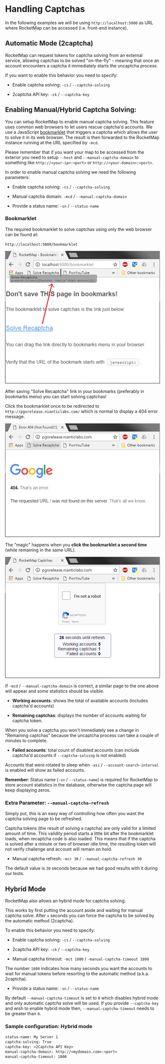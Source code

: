 # Handling Captchas
In the following examples we will be using `http://localhost:5000` as URL where RocketMap can be accessed (i.e. front-end instance).

## Automatic Mode (2captcha)
RocketMap can request tokens for captcha solving from an external service, allowing captchas to be solved "on-the-fly" - meaning that once an account encounters a captcha it immediately starts the uncaptcha process.

If you want to enable this behavior you need to specify:
- Enable captcha solving: `-cs` / `--captcha-solving`

- 2captcha API key: `-ck` / `--captcha-key`

## Enabling Manual/Hybrid Captcha Solving:
You can setup RocketMap to enable manual captcha solving. This feature uses common web browsers to let users rescue captcha'd accounts.
We use a JavaScript [bookmarklet](https://en.wikipedia.org/wiki/Bookmarklet) that triggers a captcha which allows the user to solve it in its web browser.
The result is then forwarded to the RocketMap instance running at the URL specified by `-mcd`.

Please remember that if you want your map to be accessed from the exterior you need to setup `--host` and `--manual-captcha-domain` to something like `http://<your-ip>:<port>` or `http://<your-domain>:<port>`.

In order to enable manual captcha solving we need the following parameters:

- Enable captcha solving: `-cs` / `--captcha-solving`

- Manual captcha domain: `-mcd` / `--manual-captcha-domain`

- Provide a status name: `-sn` / `--status-name`

### Bookmarklet
The required bookmarklet to solve captchas using only the web browser can be found at:

`http://localhost:5000/bookmarklet`

![bookmarklet page](../_static/img/captchas-bookmarklet-page.png)

After saving "Solve Recaptcha" link in your bookmarks (preferably in bookmarks menu)
you can start solving captchas!

Click the bookmarklet once to be redirected to `http://pgorelease.nianticlabs.com/`
which is normal to display a 404 error message.

![bookmarklet page](../_static/img/captchas-1st-click.png)

The "magic" happens when you **click the bookmarklet a second time** (while remaining in the same URL).

![bookmarklet page](../_static/img/captchas-page.png)

If `-mcd` / `--manual-captcha-domain` is correct, a similar page to the one above will appear and some statistics should be visible.

- **Working accounts**: shows the total of available accounts (includes captcha'd accounts)

- **Remaining captchas**: displays the number of accounts waiting for captcha token.

When you solve a captcha you won't immediately see a change in "Remaining captchas" because the uncaptcha process can take a couple of minutes to complete.

- **Failed accounts**: total count of disabled accounts (can include captcha'd accounts if `--captcha-solving` is not enabled)

Accounts that were rotated to sleep when `-asi` / `--account-search-interval` is enabled will show as failed accounts.

**Remember**: Status name (`-sn` / `--status-name`) is required for RocketMap to store account statistics in the database, otherwise the captcha page will keep displaying zeros.

### Extra Parameter: `--manual-captcha-refresh`
Simply put, this is an easy way of controlling how often you want the captcha solving page to be refreshed.

Captcha tokens (the result of solving a captcha) are only valid for a limited amount of time. This validity period starts a little bit after the bookmarklet loads, when recaptcha code is also loaded. This means that if the captcha is solved after a minute or two of browser idle time, the resulting token will not verify challenge and account will remain on hold.

- Manual captcha refresh: `-mcr 30` / `--manual-captcha-refresh 30`

The default value is `30` seconds because we had good results with it during our tests.

## Hybrid Mode
RocketMap also allows an hybrid mode for captcha solving.

This works by first putting the account aside and waiting for manual captcha solve. After `x` seconds you can force the captcha to be solved by the automatic method (2captcha).

To enable this behavior you need to specify:
- Enable captcha solving: `-cs` / `--captcha-solving`

- 2captcha API key: `-ck` / `--captcha-key`

- Manual captcha timeout: `-mct 1800` / `-manual-captcha-timeout 1800`

The number `1800` indicates how many seconds you want the accounts to wait for manual tokens before resorting to the automatic method (a.k.a. 2captcha).

- Provide a status name: `-sn` / `--status-name`

By default `--manual-captcha-timeout` is set to `0` which disables hybrid mode and only automatic captcha solve will be used. If you provide `--captcha-key` and wish to enable hybrid mode then, `--manual-captcha-timeout` needs to be greater than `0`.

### Sample configuration: Hybrid mode
    status-name: My Server 1
    captcha-solving: True
    captcha-key: <2Captcha API Key>
    manual-captcha-domain: http://<mydomain.com>:<port>
    manual-captcha-timeout: 1800
